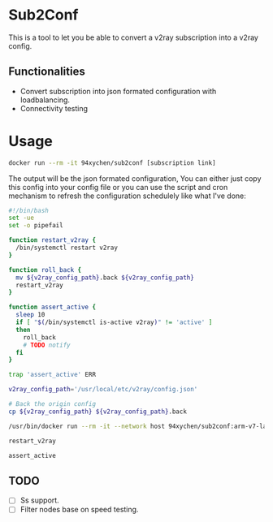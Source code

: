 # Sub2Conf
This is a tool to let you be able to convert a v2ray subscription into a v2ray config.

## Functionalities
* Convert subscription into json formated configuration with loadbalancing.
* Connectivity testing

# Usage
```Bash
docker run --rm -it 94xychen/sub2conf [subscription link]
```

The output will be the json formated configuration, You can either just copy this config into your config file or you can use the script and cron mechanism to refresh the configuration schedulely like what I've done:

```Bash
#!/bin/bash
set -ue
set -o pipefail

function restart_v2ray {
  /bin/systemctl restart v2ray
}

function roll_back {
  mv ${v2ray_config_path}.back ${v2ray_config_path}
  restart_v2ray
}

function assert_active {
  sleep 10
  if [ "$(/bin/systemctl is-active v2ray)" != 'active' ]
  then
    roll_back
    # TODO notify
  fi
}

trap 'assert_active' ERR

v2ray_config_path='/usr/local/etc/v2ray/config.json'

# Back the origin config
cp ${v2ray_config_path} ${v2ray_config_path}.back

/usr/bin/docker run --rm -it --network host 94xychen/sub2conf:arm-v7-latest '[your subscription link]' > ${v2ray_config_path}

restart_v2ray

assert_active
```

## TODO
- [ ] Ss support.
- [ ] Filter nodes base on speed testing.

